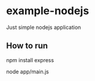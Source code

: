 # example-nodejs
Just simple nodejs application

## How to run ##
npm install express

node app/main.js
